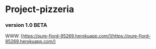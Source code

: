 # Project-pizzeria
### version 1.0 BETA

WWW: [https://pure-fjord-95269.herokuapp.com/](https://pure-fjord-95269.herokuapp.com/)